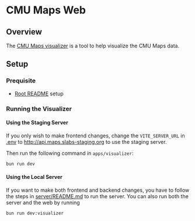 # CMU Maps Web

## Overview

The [CMU Maps visualizer](https://floorplans.scottylabs.org) is a tool to help visualize the CMU Maps data.

## Setup

### Prequisite

- [Root README](../../README.md) setup

### Running the Visualizer

#### Using the Staging Server

If you only wish to make frontend changes, change the `VITE_SERVER_URL` in [.env](.env) to <http://api.maps.slabs-staging.org> to use the staging server.

Then run the following command in `apps/visualizer`:

```zsh
bun run dev
```

#### Using the Local Server

If you want to make both frontend and backend changes, you have to follow the steps in [server/README.md](../server/README.md) to run the server. You can also run both the server and the web by running

```zsh
bun run dev:visualizer
```
